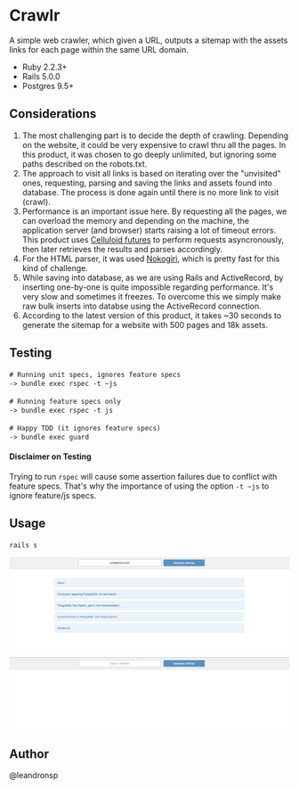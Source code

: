 Crawlr
==========

A simple web crawler, which given a URL, outputs a sitemap with the assets links for each page within the same URL domain.

* Ruby 2.2.3+
* Rails 5.0.0
* Postgres 9.5+

Considerations
-

1. The most challenging part is to decide the depth of crawling. Depending on the website, it could be very expensive to crawl thru all the pages. In this product, it was chosen to go deeply unlimited, but ignoring some paths described on the robots.txt.
2. The approach to visit all links is based on iterating over the "unvisited" ones, requesting, parsing and saving the links and assets found into database. The process is done again until there is no more link to visit (crawl).
3. Performance is an important issue here. By requesting all the pages, we can overload the memory and depending on the machine, the application server (and browser) starts raising a lot of timeout errors. This product uses [Celluloid futures](https://github.com/celluloid/celluloid) to perform requests asyncronously, then later retrieves the results and parses accordingly. 
4. For the HTML parser, it was used [Nokogiri](http://www.nokogiri.org/), which is pretty fast for this kind of challenge.
5. While saving into database, as we are using Rails and ActiveRecord, by inserting one-by-one is quite impossible regarding performance. It's very slow and sometimes it freezes. To overcome this we simply make raw bulk inserts into databse using the ActiveRecord connection. 
6. According to the latest version of this product, it takes ~30 seconds to generate the sitemap for a website with 500 pages and 18k assets. 

Testing
-
```
# Running unit specs, ignores feature specs
-> bundle exec rspec -t ~js 

# Running feature specs only
-> bundle exec rspec -t js

# Happy TDD (it ignores feature specs)
-> bundle exec guard

```
#### Disclaimer on Testing 

Trying to run `rspec` will cause some assertion failures due to conflict with feature specs. That's why the importance of using the option `-t ~js` to ignore feature/js specs.

Usage
-
```
rails s
```
![S2](app/assets/images/screenshots/s2.png)
![S1](app/assets/images/screenshots/s1.png)


Author
-
@leandronsp
